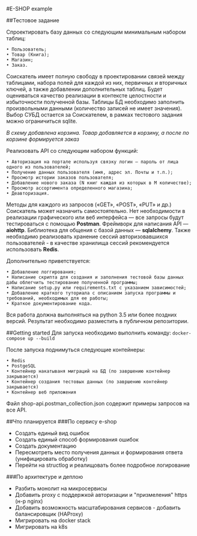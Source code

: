 #E-SHOP example 

##Тестовое задание

Спроектировать базу данных со следующим минимальным набором таблиц:

    • Пользователь;
    • Товар (Книга);
    • Магазин;
    • Заказ.
Соискатель имеет полную свободу в проектировании связей между таблицами, 
набора полей для каждой из них, первичных и вторичных ключей, а также 
добавлении дополнительных таблиц. Будет оцениваться качество реализации в 
контексте целостности и избыточности полученной базы. Таблицы БД необходимо
заполнить произвольными данными (количество записей не имеет значения). 
Выбор СУБД остается за Соискателем, в рамках тестового задания можно
ограничиться sqlite.

_В схему добавлена корзина. Товар добавляется в корзину, а после по корзине формируется 
заказ_

Реализовать API со следующим набором функций:

    • Авторизация на портале используя связку логин — пароль от лица одного из пользователей;
    • Получение данных пользователя (имя, адрес эл. Почты и т.п.);
    • Просмотр истории заказов пользователя;
    • Добавление нового заказа (N книг каждая из которых в M количестве);
    • Просмотр ассортимента определенного магазина;
    • Деавторизация.

Методы для каждого из запросов («GET», «POST», «PUT» и др.) Соискатель может назначить 
самостоятельно. Нет необходимости в реализации графического или веб интерфейса — все 
запросы будут тестироваться с помощью **Postman**. Фреймворк для написания API — **aiohttp**. 
Библиотека для общения с базой данных — **sqlalchemy**. Также необходимо реализовать хранение 
сессий авторизовавшихся пользователей - в качестве хранилища сессий рекомендуется 
использовать **Redis**.

Дополнительно приветствуется:

    • Добавление логгирования;
    • Написание скрипта для создания и заполнения тестовой базы данных дабы облегчить тестирование полученной программы;
    • Написание setup.py или requirements.txt с указанием зависимостей;
    • Добавление краткого туториала с описанием запуска программы и требований, необходимых для ее работы;
    • Краткое документирование кода.

Вся работа должна выполняться на python 3.5 или более поздних версий. Результат необходимо 
разместить в публичном репозитории.

##Getting started
Для запуска необходимо выполнить команду:
`docker-compose up --build`

После запуска поднимуться следующие контейнеры:

    • Redis
    • PostgeSQL
    • Контейнер накатываня миграций на БД (по завршению контейнер закрывается)
    • Контейнер создания тестовых данных (по завршению контейнер закрывается) 
    • Контейнер веб приложения
    
Файл shop-api.postman_collection.json содержит примеры запросов на все API.


##Что планируется
###По сервису e-shop
- Создать единый вид ошибок
- Создать единый способ формирования ошибок
- Создать документацию 
- Пересмотреть место получения данных и формирования ответа (унифицировать обработку)
- Перейти на structlog и реалищовать более подробное логирование

###По архитектуре и деплою
- Разбить монолит на микросервисы
- Добавить proxy с поддержкой авторизации и "призмеления" https (н-р nginx)
- Добавить возможность масштабирования сервисов - добавить балансировщик (HAProxy)
- Мигрировать на docker stack
- Мигрировать на k8s 